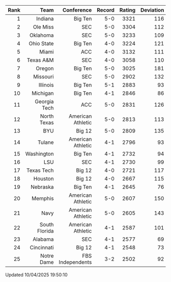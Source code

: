 | Rank  | Team                 | Conference           | Record   | Rating | Deviation |
| ---:  | ---:                 | ---:                 | ---:     | ---:   | ---:      |
| 1     | Indiana              | Big Ten              | 5-0      | 3321   | 116       |
| 2     | Ole Miss             | SEC                  | 5-0      | 3304   | 112       |
| 3     | Oklahoma             | SEC                  | 5-0      | 3233   | 109       |
| 4     | Ohio State           | Big Ten              | 4-0      | 3224   | 121       |
| 5     | Miami                | ACC                  | 4-0      | 3132   | 111       |
| 6     | Texas A&M            | SEC                  | 4-0      | 3058   | 110       |
| 7     | Oregon               | Big Ten              | 5-0      | 3025   | 181       |
| 8     | Missouri             | SEC                  | 5-0      | 2902   | 132       |
| 9     | Illinois             | Big Ten              | 5-1      | 2883   | 93        |
| 10    | Michigan             | Big Ten              | 4-1      | 2846   | 86        |
| 11    | Georgia Tech         | ACC                  | 5-0      | 2831   | 126       |
| 12    | North Texas          | American Athletic    | 5-0      | 2813   | 113       |
| 13    | BYU                  | Big 12               | 5-0      | 2809   | 135       |
| 14    | Tulane               | American Athletic    | 4-1      | 2796   | 93        |
| 15    | Washington           | Big Ten              | 4-1      | 2732   | 94        |
| 16    | LSU                  | SEC                  | 4-1      | 2730   | 99        |
| 17    | Texas Tech           | Big 12               | 4-0      | 2721   | 117       |
| 18    | Houston              | Big 12               | 4-0      | 2667   | 115       |
| 19    | Nebraska             | Big Ten              | 4-1      | 2645   | 76        |
| 20    | Memphis              | American Athletic    | 5-0      | 2607   | 150       |
| 21    | Navy                 | American Athletic    | 5-0      | 2605   | 143       |
| 22    | South Florida        | American Athletic    | 4-1      | 2587   | 101       |
| 23    | Alabama              | SEC                  | 4-1      | 2577   | 69        |
| 24    | Cincinnati           | Big 12               | 4-1      | 2548   | 73        |
| 25    | Notre Dame           | FBS Independents     | 3-2      | 2502   | 92        |

Updated 10/04/2025 19:50:10
